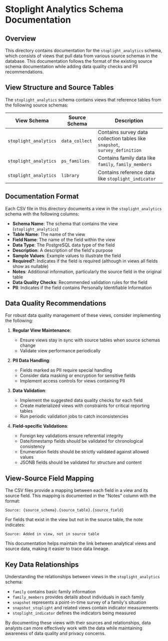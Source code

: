 # Stoplight Analytics Schema Documentation

## Overview

This directory contains documentation for the `stoplight_analytics` schema, which consists of views that pull data from various source schemas in the database. This documentation follows the format of the existing source schema documentation while adding data quality checks and PII recommendations.

## View Structure and Source Tables

The `stoplight_analytics` schema contains views that reference tables from the following source schemas:

| View Schema | Source Schema | Description |
|-------------|---------------|-------------|
| `stoplight_analytics` | `data_collect` | Contains survey data collection tables like `snapshot`, `survey_definition` |
| `stoplight_analytics` | `ps_families` | Contains family data like `family`, `family_members` |
| `stoplight_analytics` | `library` | Contains reference data like `stoplight_indicator` |

## Documentation Format

Each CSV file in this directory documents a view in the `stoplight_analytics` schema with the following columns:

- **Schema Name**: The schema that contains the view (`stoplight_analytics`)
- **Table Name**: The name of the view
- **Field Name**: The name of the field within the view
- **Data Type**: The PostgreSQL data type of the field
- **Description**: A description of the field's purpose
- **Sample Values**: Example values to illustrate the field
- **Required?**: Indicates if the field is required (although in views all fields show as nullable)
- **Notes**: Additional information, particularly the source field in the original table
- **Data Quality Checks**: Recommended validation rules for the field
- **PII**: Indicates if the field contains Personally Identifiable Information

## Data Quality Recommendations

For robust data quality management of these views, consider implementing the following:

1. **Regular View Maintenance**:
   - Ensure views stay in sync with source tables when source schemas change
   - Validate view performance periodically

2. **PII Data Handling**:
   - Fields marked as PII require special handling
   - Consider data masking or encryption for sensitive fields
   - Implement access controls for views containing PII

3. **Data Validation**:
   - Implement the suggested data quality checks for each field
   - Create materialized views with constraints for critical reporting tables
   - Run periodic validation jobs to catch inconsistencies

4. **Field-specific Validations**:
   - Foreign key validations ensure referential integrity
   - Date/timestamp fields should be validated for chronological consistency
   - Enumeration fields should be strictly validated against allowed values
   - JSONB fields should be validated for structure and content

## View-Source Field Mapping

The CSV files provide a mapping between each field in a view and its source field. This mapping is documented in the "Notes" column with the format:

```
Source: {source_schema}.{source_table}.{source_field}
```

For fields that exist in the view but not in the source table, the note indicates:

```
Source: Added in view, not in source table
```

This documentation helps maintain the link between analytical views and source data, making it easier to trace data lineage.

## Key Data Relationships

Understanding the relationships between views in the `stoplight_analytics` schema:

- `family` contains basic family information
- `family_members` provides details about individuals in each family
- `snapshot` represents a point-in-time survey of a family's situation
- `snapshot_stoplight` and related views contain indicator measurements
- `stoplight_indicator` defines the indicators being measured

By documenting these views with their sources and relationships, data analysts can more effectively work with the data while maintaining awareness of data quality and privacy concerns. 
